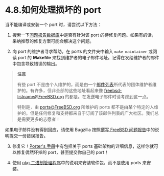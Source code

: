 # 4.8.如何处理损坏的 port

当不能编译或安装一个 port 时，请尝试以下方法：

1. 搜索一下[问题报告数据库](https://www.freebsd.org/support/)中是否有针对该 port 的待修复问题。如果有的话，采纳推荐的修复方案可能会解决这个问题。

2. 向 port 的维护者寻求帮助。在 ports 的文件夹中输入 `make maintainer` 或阅读 port 的 **Makefile** 来找到维护者的电子邮件地址。记得在发给维护者的邮件中包含导致错误的输出。

>**注意**
>
>有些 port 不是由个人维护的，而是由一个[邮件列表](https://docs.freebsd.org/en/articles/mailing-list-faq/)所代表的团体维护者维护的。有许多，但非全部的这些地址看起来像 [freebsd-listname@FreeBSD.org](freebsd-listname@FreeBSD.org) 的都是。在发送电子邮件时请考虑到这一点。
>
>特别是，由 [ports@FreeBSD.org](https://docs.freebsd.org/en/articles/problem-reports/) 所维护的 ports 都不是由某个特定的人维护的。但是任何修复和支持都来自于订阅了该邮件列表的广大社区。我们总是需要更多的志愿者！

如果电子邮件没有得到回应，请使用 Bugzilla 按照[撰写 FreeBSD 问题报告](https://docs.freebsd.org/en/articles/problem-reports/)中的说明提交一份错误报告。

3. 修复它！[Porter's 手册](https://docs.freebsd.org/en/books/porters-handbook/)中有包括关于 ports 基础架构的详细信息，这样你就可以修复偶然坏掉的 port，甚至提交你自己的 port！

4. 使用 [pkg 二进制管理程序](https://docs.freebsd.org/en/books/handbook/book/#pkgng-intro)中的说明来安装软件包，而不是使用 ports 来安装。

